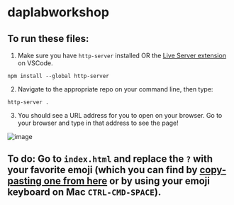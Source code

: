 # daplabworkshop

## To run these files: 

1. Make sure you have  `http-server` installed OR the [Live Server extension](https://marketplace.visualstudio.com/items?itemName=ritwickdey.LiveServer) on VSCode. 

```
npm install --global http-server
```

2. Navigate to the appropriate repo on your command line, then type: 
```
http-server .
```

3. You should see a URL address for you to open on your browser. Go to your browser and type in that address to see the page!

![image](https://user-images.githubusercontent.com/114021042/213301563-6ded8dbf-bf1e-4af5-9d34-7bc73d30ca88.png)


## To do: Go to `index.html` and replace the `?` with your favorite emoji (which you can find by [copy-pasting one from here](https://emojipedia.org/fire/) or by using your emoji keyboard on Mac `CTRL-CMD-SPACE`). 
